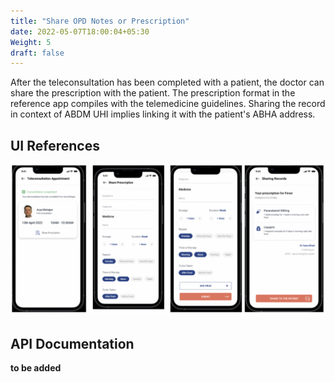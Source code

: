 ```yaml
---
title: "Share OPD Notes or Prescription"
date: 2022-05-07T18:00:04+05:30
Weight: 5
draft: false
---
```


After the teleconsultation has been completed with a patient, the doctor can share the prescription with the patient. The prescription format in the reference app compiles with the telemedicine guidelines. Sharing the record in context of ABDM UHI implies linking it with the patient's ABHA address. 

## UI References
![Reference Screen](../Share_Notes.png)

## API Documentation

**to be added**
